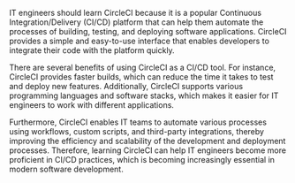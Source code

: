 IT engineers should learn CircleCI because it is a popular Continuous Integration/Delivery (CI/CD) platform that can help them automate the processes of building, testing, and deploying software applications. CircleCI provides a simple and easy-to-use interface that enables developers to integrate their code with the platform quickly.

There are several benefits of using CircleCI as a CI/CD tool. For instance, CircleCI provides faster builds, which can reduce the time it takes to test and deploy new features. Additionally, CircleCI supports various programming languages and software stacks, which makes it easier for IT engineers to work with different applications.

Furthermore, CircleCI enables IT teams to automate various processes using workflows, custom scripts, and third-party integrations, thereby improving the efficiency and scalability of the development and deployment processes. Therefore, learning CircleCI can help IT engineers become more proficient in CI/CD practices, which is becoming increasingly essential in modern software development.
